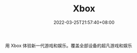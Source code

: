 ﻿---
weight: 
title: "Xbox"
description: "用 Xbox 体验新一代游戏和娱乐。覆盖全部设备的超凡游戏和娱乐"
date: 2022-03-25T21:57:40+08:00
lastmod: 2022-03-25T16:45:40+08:00
draft: false
authors: ["Metabd"]
featuredImage: "301.png"
link: "https://www.xbox.com/zh-CN"
tags: ["Xbox","人机交互"]
categories: ["navigation"]
navigation: ["人机交互"]
lightgallery: true
toc: true
pinned: false
recommend: false
recommend1: false
---
用 Xbox 体验新一代游戏和娱乐。覆盖全部设备的超凡游戏和娱乐
